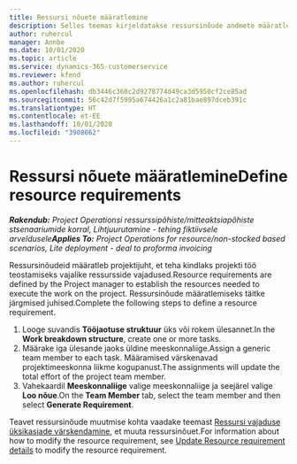 ```yaml
---
title: Ressursi nõuete määratlemine
description: Selles teemas kirjeldatakse ressursinõude andmete määratlemist.
author: ruhercul
manager: Annbe
ms.date: 10/01/2020
ms.topic: article
ms.service: dynamics-365-customerservice
ms.reviewer: kfend
ms.author: ruhercul
ms.openlocfilehash: db3446c360c2d9278774d49ca3d5950cf2ce85ad
ms.sourcegitcommit: 56c42d7f5995a674426a1c2a81bae897dceb391c
ms.translationtype: HT
ms.contentlocale: et-EE
ms.lasthandoff: 10/01/2020
ms.locfileid: "3908062"
---
```

# <a name="define-resource-requirements"></a><span data-ttu-id="cb7c8-103">Ressursi nõuete määratlemine</span><span class="sxs-lookup"><span data-stu-id="cb7c8-103">Define resource requirements</span></span>

<span data-ttu-id="cb7c8-104">_**Rakendub:** Project Operationsi ressurssipõhiste/mitteaktsiapõhiste stsenaariumide korral,  Lihtjuurutamine - tehing fiktiivsele arveldusele_</span><span class="sxs-lookup"><span data-stu-id="cb7c8-104">_**Applies To:** Project Operations for resource/non-stocked based scenarios, Lite deployment - deal to proforma invoicing_</span></span>

<span data-ttu-id="cb7c8-105">Ressursinõudeid määratleb projektijuht, et teha kindlaks projekti töö teostamiseks vajalike ressursside vajadused.</span><span class="sxs-lookup"><span data-stu-id="cb7c8-105">Resource requirements are defined by the Project manager to establish the resources needed to execute the work on the project.</span></span> <span data-ttu-id="cb7c8-106">Ressursinõude määratlemiseks täitke järgmised juhised.</span><span class="sxs-lookup"><span data-stu-id="cb7c8-106">Complete the following steps to define a resource requirement.</span></span>

1.  <span data-ttu-id="cb7c8-107">Looge suvandis **Tööjaotuse struktuur** üks või rokem ülesannet.</span><span class="sxs-lookup"><span data-stu-id="cb7c8-107">In the **Work breakdown structure**, create one or more tasks.</span></span>
2.  <span data-ttu-id="cb7c8-108">Määrake iga ülesande jaoks üldine meeskonnaliige.</span><span class="sxs-lookup"><span data-stu-id="cb7c8-108">Assign a generic team member to each task.</span></span> <span data-ttu-id="cb7c8-109">Määramised värskenavad projektimeeskonna liikme kogupanust.</span><span class="sxs-lookup"><span data-stu-id="cb7c8-109">The assignments will update the total effort of the project team member.</span></span>
3.  <span data-ttu-id="cb7c8-110">Vahekaardil **Meeskonnaliige** valige meeskonnaliige ja seejärel valige **Loo nõue**.</span><span class="sxs-lookup"><span data-stu-id="cb7c8-110">On the **Team Member** tab, select the team member and then select **Generate Requirement**.</span></span>

<span data-ttu-id="cb7c8-111">Teavet ressursinõude muutmise kohta vaadake teemast [Ressursi vajaduse üksikasjade värskendamine](define-resource-requirements.md), et muuta ressursinõuet.</span><span class="sxs-lookup"><span data-stu-id="cb7c8-111">For information about how to modify the resource requirement, see [Update Resource requirement details](define-resource-requirements.md) to modify the resource requirement.</span></span>
